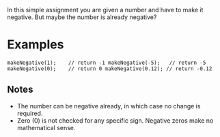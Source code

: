 In this simple assignment you are given a number and have to make it negative. But maybe the number is already negative?

# Examples

`makeNegative(1);    // return -1
makeNegative(-5);   // return -5
makeNegative(0);    // return 0
makeNegative(0.12); // return -0.12`

## Notes

- The number can be negative already, in which case no change is required.
- Zero (0) is not checked for any specific sign. Negative zeros make no mathematical sense.
